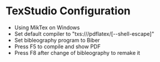 # TexStudio Configuration
- Using MikTex on Windows
- Set default compiler to "txs:///pdflatex/[--shell-escape]"
- Set bibleography program to Biber
- Press F5 to compile and show PDF
- Press F8 after change of bibleography to remake it
